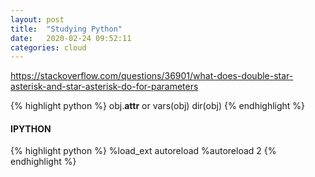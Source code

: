 ```yaml
---
layout: post
title:  "Studying Python"
date:   2020-02-24 09:52:11
categories: cloud
---
```


https://stackoverflow.com/questions/36901/what-does-double-star-asterisk-and-star-asterisk-do-for-parameters

{% highlight python %}
obj.__attr__ or vars(obj)
dir(obj)
{% endhighlight %}

#### IPYTHON
{% highlight python %}
%load_ext autoreload
%autoreload 2
{% endhighlight %}

